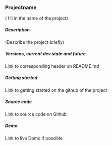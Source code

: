 



### Projectname 
( fill in the name of the project)



##### Description
(Describe the project briefly)




##### Versions, current dev state and future

Link to corresponding header on README.md







##### Getting started
Link to getting started on the github of the project






##### Source code
Link to source code on Github



##### Demo
Link to live Demo if possible
